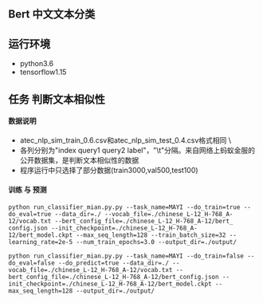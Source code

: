 ## Bert  中文文本分类

## 运行环境
- python3.6
- tensorflow1.15


## 任务 判断文本相似性
#### 数据说明 
- atec_nlp_sim_train_0.6.csv和atec_nlp_sim_test_0.4.csv格式相同 \
- 各列分别为"index query1 query2 label"，"\t"分隔。来自网络上蚂蚁金服的公开数据集，是判断文本相似性的数据  
- 程序运行中只选择了部分数据(train3000,val500,test100)  


#### 训练 与 预测

```buildoutcfg
python run_classifier_mian.py.py --task_name=MAYI --do_train=true --do_eval=true --data_dir=./ --vocab_file=./chinese_L-12_H-768_A-12/vocab.txt --bert_config_file=./chinese_L-12_H-768_A-12/bert_
config.json --init_checkpoint=./chinese_L-12_H-768_A-12/bert_model.ckpt --max_seq_length=128 --train_batch_size=32 --learning_rate=2e-5 --num_train_epochs=3.0 --output_dir=./output/
 
python run_classifier_mian.py.py --task_name=MAYI --do_train=false --do_eval=false --do_predict=true --data_dir=./ --vocab_file=./chinese_L-12_H-768_A-12/vocab.txt --bert_config_file=./chinese_L-12_H-768_A-12/bert_config.json --init_checkpoint=./chinese_L-12_H-768_A-12/bert_model.ckpt --max_seq_length=128 --output_dir=./output/
  
```

 

